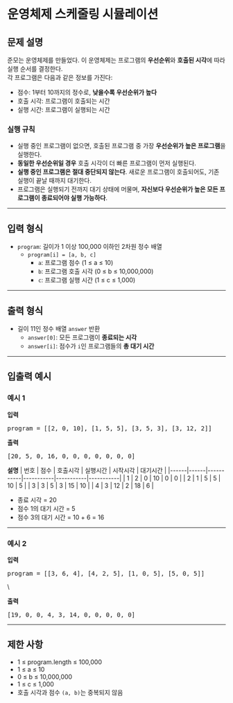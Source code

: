 # 운영체제 스케줄링 시뮬레이션

## 문제 설명

준모는 운영체제를 만들었다. 이 운영체제는 프로그램의 **우선순위**와 **호출된 시각**에 따라 실행 순서를 결정한다.  
각 프로그램은 다음과 같은 정보를 가진다:

- 점수: 1부터 10까지의 정수로, **낮을수록 우선순위가 높다**
- 호출 시각: 프로그램이 호출되는 시간
- 실행 시간: 프로그램이 실행되는 시간

### 실행 규칙

- 실행 중인 프로그램이 없으면, 호출된 프로그램 중 가장 **우선순위가 높은 프로그램**을 실행한다.
- **동일한 우선순위일 경우** 호출 시각이 더 빠른 프로그램이 먼저 실행된다.
- **실행 중인 프로그램은 절대 중단되지 않는다**. 새로운 프로그램이 호출되어도, 기존 실행이 끝날 때까지 대기한다.
- 프로그램은 실행되기 전까지 대기 상태에 머물며, **자신보다 우선순위가 높은 모든 프로그램이 종료되어야 실행 가능하다**.

---

## 입력 형식

- `program`: 길이가 1 이상 100,000 이하인 2차원 정수 배열  
  - `program[i] = [a, b, c]`  
    - `a`: 프로그램 점수 (1 ≤ a ≤ 10)  
    - `b`: 프로그램 호출 시각 (0 ≤ b ≤ 10,000,000)  
    - `c`: 프로그램 실행 시간 (1 ≤ c ≤ 1,000)  

---

## 출력 형식

- 길이 11인 정수 배열 `answer` 반환  
  - `answer[0]`: 모든 프로그램이 **종료되는 시각**  
  - `answer[i]`: 점수가 `i`인 프로그램들의 **총 대기 시간**  

---

## 입출력 예시

### 예시 1

**입력**
<pre>program = [[2, 0, 10], [1, 5, 5], [3, 5, 3], [3, 12, 2]]</pre>


**출력**
<pre>[20, 5, 0, 16, 0, 0, 0, 0, 0, 0, 0]</pre>

**설명**
| 번호 | 점수 | 호출시각 | 실행시간 | 시작시각 | 대기시간 |
|------|------|-----------|-----------|-----------|-----------|
| 1    | 2    | 0         | 10        | 0         | 0         |
| 2    | 1    | 5         | 5         | 10        | 5         |
| 3    | 3    | 5         | 3         | 15        | 10        |
| 4    | 3    | 12        | 2         | 18        | 6         |

- 종료 시각 = 20  
- 점수 1의 대기 시간 = 5  
- 점수 3의 대기 시간 = 10 + 6 = 16

---

### 예시 2

**입력**
<pre>program = [[3, 6, 4], [4, 2, 5], [1, 0, 5], [5, 0, 5]]</pre>\

**출력**
<pre>[19, 0, 0, 4, 3, 14, 0, 0, 0, 0, 0]</pre>

---

## 제한 사항

- 1 ≤ program.length ≤ 100,000  
- 1 ≤ a ≤ 10  
- 0 ≤ b ≤ 10,000,000  
- 1 ≤ c ≤ 1,000  
- 호출 시각과 점수 `(a, b)`는 중복되지 않음  